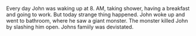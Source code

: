 Every day John was waking up at 8. AM, taking shower, having a breakfast and going to work.
But today strange thing happened. John woke up and went to bathroom, where he saw a giant monster.
The monster killed John by slashing him open. Johns famiily was devistated.